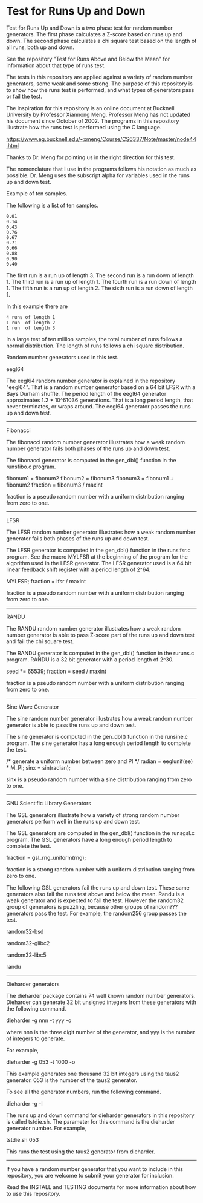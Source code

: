 # Test for Runs Up and Down

Test for Runs Up and Down is a two phase test for random
number generators.  The first phase calculates a Z-score
based on runs up and down.  The second phase calculates a
chi square test based on the length of all runs, both up
and down.

See the repository "Test for Runs Above and Below the Mean"
for information about that type of runs test.

The tests in this repository are applied against a variety
of random number generators, some weak and some strong.
The purpose of this repository is to show how the runs
test is performed, and what types of generators pass or
fail the test.

The inspiration for this repository is an online document
at Bucknell University by Professor Xiannong Meng.
Professor Meng has not updated his document since October
of 2002.  The programs in this repository illustrate how
the runs test is performed using the C language.

https://www.eg.bucknell.edu/~xmeng/Course/CS6337/Note/master/node44.html

Thanks to Dr. Meng for pointing us in the right direction for
this test.

The nomenclature that I use in the programs follows his
notation as much as possible.  Dr. Meng uses the subscript
alpha for variables used in the runs up and down test.

Example of ten samples.

The following is a list of ten samples.

	0.01
	0.14
	0.43
	0.76
	0.67
	0.71
	0.66
	0.88
	0.90
	0.40

The first  run is a run up   of length 3.
The second run is a run down of length 1.
The third  run is a run up   of length 1.
The fourth run is a run down of length 1.
The fifth  run is a run up   of length 2.
The sixth  run is a run down of length 1.

In this example there are

	4 runs of length 1
	1 run  of length 2
	1 run  of length 3

In a large test of ten million samples, the total number
of runs follows a normal distribution.  The length of
runs follows a chi square distribution.

Random number generators used in this test.

eegl64

The eegl64 random number generator is explained in the repository
"eegl64".  That is a random number generator based on a 64 bit
LFSR with a Bays Durham shuffle.  The period length of the eegl64
generator approximates 1.2 * 10^61036 generations.  That is a long
period length, that never terminates, or wraps around.  The eegl64
generator passes the runs up and down test.

----------------

Fibonacci

The fibonacci random number generator illustrates how a weak
random number generator fails both phases of the runs up and
down test.

The fibonacci generator is computed in the gen_dbl() function
in the runsfibo.c program.

fibonum1 = fibonum2
fibonum2 = fibonum3
fibonum3 = fibonum1 + fibonum2
fraction = fibonum3 / maxint

fraction is a pseudo random number with a uniform distribution
ranging from zero to one.

----------------

LFSR

The LFSR random number generator illustrates how a weak
random number generator fails both phases of the runs up
and down test.

The LFSR generator is computed in the gen_dbl() function in the
runslfsr.c program.  See the macro MYLFSR at the beginning of
the program for the algorithm used in the LFSR generator.  The
LFSR generator used is a 64 bit linear feedback shift register
with a period length of 2^64.

MYLFSR;
fraction = lfsr / maxint

fraction is a pseudo random number with a uniform distribution
ranging from zero to one.

----------------

RANDU

The RANDU random number generator illustrates how a weak
random number generator is able to pass Z-score part of
the runs up and down test and fail the chi square test.

The RANDU generator is computed in the gen_dbl() function
in the ruruns.c program.  RANDU is a 32 bit generator with
a period length of 2^30.

seed *= 65539;
fraction = seed / maxint

fraction is a pseudo random number with a uniform distribution
ranging from zero to one.

----------------

Sine Wave Generator

The sine random number generator illustrates how a weak
random number generator is able to pass the runs up and down
test.

The sine generator is computed in the gen_dbl() function
in the runsine.c program.  The sine generator has a long
enough period length to complete the test.

/* generate a uniform number between zero and PI */
radian = eeglunif(ee) * M_PI;
sinx = sin(radian);

sinx is a pseudo random number with a sine distribution
ranging from zero to one.

----------------

GNU Scientific Library Generators

The GSL generators illustrate how a variety of strong random
number generators perform well in the runs up and down test.

The GSL generators are computed in the gen_dbl() function
in the runsgsl.c program.  The GSL generators have a long
enough period length to complete the test.

fraction = gsl_rng_uniform(rng);

fraction is a strong random number with a uniform distribution
ranging from zero to one.

The following GSL generators fail the runs up and down test.
These same generators also fail the runs test above and below
the mean.  Randu is a weak generator and is expected to fail
the test.  However the random32 group of generators is puzzling,
because other groups of random??? generators pass the test.  For
example, the random256 group passes the test.

random32-bsd

random32-glibc2

random32-libc5

randu

----------------

Dieharder generators

The dieharder package contains 74 well known random number
generators.  Dieharder can generate 32 bit unsigned integers
from these generators with the following command.

dieharder -g nnn -t yyy -o

where nnn is the three digit number of the generator, and
yyy is the number of integers to generate.

For example,

dieharder -g 053 -t 1000 -o

This example generates one thousand 32 bit integers using
the taus2 generator.  053 is the number of the taus2 generator.

To see all the generator numbers, run the following command.

dieharder -g -l

The runs up and down command for dieharder generators in this
repository is called tstdie.sh.  The parameter for this command
is the dieharder generator number.  For example,

tstdie.sh 053

This runs the test using the taus2 generator from dieharder.

----------------

If you have a random number generator that you want to include
in this repository, you are welcome to submit your generator for
inclusion.

Read the INSTALL and TESTING documents for more information
about how to use this repository.
